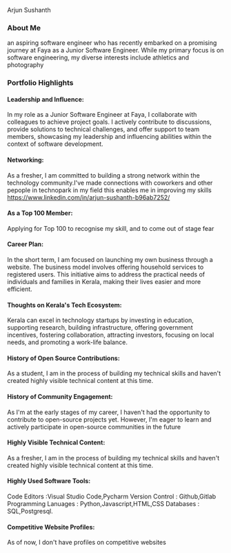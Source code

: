 Arjun Sushanth

### About Me
 an aspiring software engineer who has recently embarked on a promising journey at Faya as a Junior Software Engineer. While my primary focus is on software engineering, my diverse interests include athletics and photography
### Portfolio Highlights

#### Leadership and Influence: 
 In my role as a Junior Software Engineer at Faya, I collaborate with colleagues to achieve project goals. I actively contribute to discussions, provide solutions to technical challenges, and offer support to team members, showcasing my leadership and influencing abilities within the context of software development.

#### Networking: 
As a fresher, I am committed to building a strong network within the technology community.I've made connections with coworkers and other pepople in technopark in my field this enables me in improving my skills
https://www.linkedin.com/in/arjun-sushanth-b96ab7252/

#### As a Top 100 Member: 
Applying for Top 100 to recognise my skill, and to come out of stage fear

#### Career Plan:
In the short term, I am focused on launching my own business through a website. The business model involves offering household services to registered users. This initiative aims to address the practical needs of individuals and families in Kerala, making their lives easier and more efficient.

#### Thoughts on Kerala's Tech Ecosystem: 
Kerala can excel in technology startups by investing in education, supporting research, building infrastructure, offering government incentives, fostering collaboration, attracting investors, focusing on local needs, and promoting a work-life balance.

#### History of Open Source Contributions:
As a student, I am in the process of building my technical skills and haven't created highly visible technical content at this time.

#### History of Community Engagement:
As I'm at the early stages of my career, I haven't had the opportunity to contribute to open-source projects yet. However, I'm eager to learn and actively participate in open-source communities in the future

#### Highly Visible Technical Content:
As a fresher, I am in the process of building my technical skills and haven't created highly visible technical content at this time.

#### Highly Used Software Tools:
Code Editors :Visual Studio Code,Pycharm
Version Control : Github,Gitlab
Programming Lanuages : Python,Javascript,HTML,CSS
Databases : SQL,Postgresql.

#### Competitive Website Profiles:
As of now, I don't have profiles on competitive websites 




